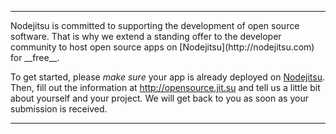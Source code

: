 <hr>
Nodejitsu is committed to supporting the development of open source software. That is why we extend a standing offer to the developer community to host open source apps on [Nodejitsu](http://nodejitsu.com) for __free__.

To get started, please *make sure* your app is already deployed on [Nodejitsu](http://nodejitsu.com). Then, fill out the information at <http://opensource.jit.su> and tell us a little bit about yourself and your project. We will get back to you as soon as your submission is received.
<hr>

[meta:title]: <> (Free Open Source hosting)
